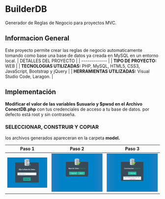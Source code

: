 # BuilderDB

Generador de Reglas de Negocio para proyectos MVC.

## Informacion General

Este proyecto permite crear las reglas de negocio automaticamente tomando como base una base de datos ya creada en MySQL en un entorno local.
| DETALLES DEL PROYECTO  |
| ------------- |
| **TIPO DE PROYECTO:** WEB  |
| **TECNOLOGIAS UTILIZADAS:** PHP, MySQL, HTML5, CSS3, JavaScript, Bootstrap y jQuery  |
| **HERRAMIENTAS UTILIZADAS:** Visual Studio Code, Laragon.  |

## Implementación

**Modificar el valor de las variables $usuario y $pwsd en el Archivo ConectDB.php** con tus credenciales de acceso a tu base de datos. por defecto está root y sin contraseña.

### SELECCIONAR, CONSTRUIR Y COPIAR

los archivos generados apareceran en la carpeta **model.**

| Paso 1 | Paso 2 | Paso 3 |
| ------ | ------ | ------ |
| ![Paso 1](https://github.com/flvportafolio/BuilderDB/blob/master/paso1.png) | ![Paso 2](https://github.com/flvportafolio/BuilderDB/blob/master/paso2.png) | ![Paso 3](https://github.com/flvportafolio/BuilderDB/blob/master/paso3.png) |

